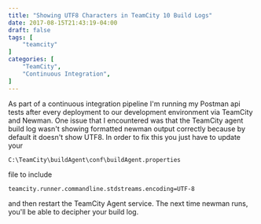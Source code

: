 ```yaml
---
title: "Showing UTF8 Characters in TeamCity 10 Build Logs"
date: 2017-08-15T21:43:19-04:00
draft: false
tags: [
    "teamcity"
]
categories: [
    "TeamCity",
    "Continuous Integration",
]
---
```


As part of a continuous integration pipeline I'm running my Postman api tests after every deployment to our development environment via TeamCity and Newman. One issue that I encountered was that the TeamCity agent build log wasn't showing formatted newman output correctly because by default it doesn't show UTF8. In order to fix this you just have to update your 
```
C:\TeamCity\buildAgent\conf\buildAgent.properties
``` 
file to include 
```
teamcity.runner.commandline.stdstreams.encoding=UTF-8
``` 
and then restart the TeamCity Agent service. The next time newman runs, you'll be able to decipher your build log.